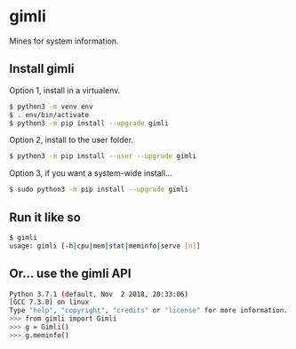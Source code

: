 # gimli
Mines for system information.

## Install gimli

Option 1, install in a virtualenv.
```bash
$ python3 -m venv env
$ . env/bin/activate
$ python3 -m pip install --upgrade gimli
```

Option 2, install to the user folder.
```bash
$ python3 -m pip install --user --upgrade gimli
```

Option 3, if you want a system-wide install...
```bash
$ sudo python3 -m pip install --upgrade gimli
```

## Run it like so
```bash
$ gimli
usage: gimli [-h|cpu|mem|stat|meminfo|serve [n]]
```

## Or... use the gimli API
```bash
Python 3.7.1 (default, Nov  2 2018, 20:33:06) 
[GCC 7.3.0] on linux
Type "help", "copyright", "credits" or "license" for more information.
>>> from gimli import Gimli
>>> g = Gimli()
>>> g.meminfo()
```
